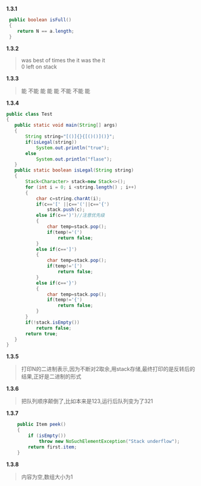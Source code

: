 
**1.3.1**
```java
 public boolean isFull()             
 {  
    return N == a.length;
 }
 ```
 
 **1.3.2**
 >was best of times the it was the it   
 >0 left on stack
 
 **1.3.3**
 >能 不能 能 能 能 不能 不能 能
 
 **1.3.4**
 ```java
 public class Test
{
	public static void main(String[] args)
	{
		String string="[()]{}{[()()]()}";
		if(isLegal(string))
			System.out.println("true");
		else
			System.out.println("flase");
	}
	public static boolean isLegal(String string)
	{
		Stack<Character> stack=new Stack<>();
		for (int i = 0; i <string.length() ; i++) 
		{
			char c=string.charAt(i);
			if(c=='[' ||c=='('||c=='{')
				stack.push(c);
			else if(c==')')//注意优先级
			{
				char temp=stack.pop();
				if(temp!='(')
					return false;
			}
			else if(c==']')
			{
				char temp=stack.pop();
				if(temp!='[')
					return false;
			}
			else if(c=='}')
			{
				char temp=stack.pop();
				if(temp!='{')  
					return false;
			}
		}
		if(!stack.isEmpty())
			return false;
		return true;
	}
}
```
 
 **1.3.5**
>打印N的二进制表示,因为不断对2取余,用stack存储,最终打印的是反转后的结果,正好是二进制的形式

**1.3.6**
>把队列顺序颠倒了,比如本来是123,运行后队列变为了321

**1.3.7**
```java
    public Item peek() 
    {
        if (isEmpty()) 
            throw new NoSuchElementException("Stack underflow");
        return first.item;
    }
```
**1.3.8**
>内容为空,数组大小为1



 
